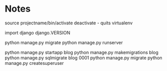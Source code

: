 # Notes

  source projectname/bin/activate
  deactivate - quits virtualenv

  import django
  django.VERSION

  python manage.py migrate
  python manage.py runserver

  python manage.py startapp blog
  python manage.py makemigrations blog
  python manage.py sqlmigrate blog 0001
  python manage.py migrate
  python manage.py createsuperuser
